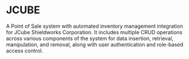 # JCUBE
 
A Point of Sale system with automated inventory management integration for JCube Shieldworks Corporation. It includes multiple CRUD operations across various components of the system for data insertion, retrieval, manipulation, and removal, along with user authentication and role-based access control.
